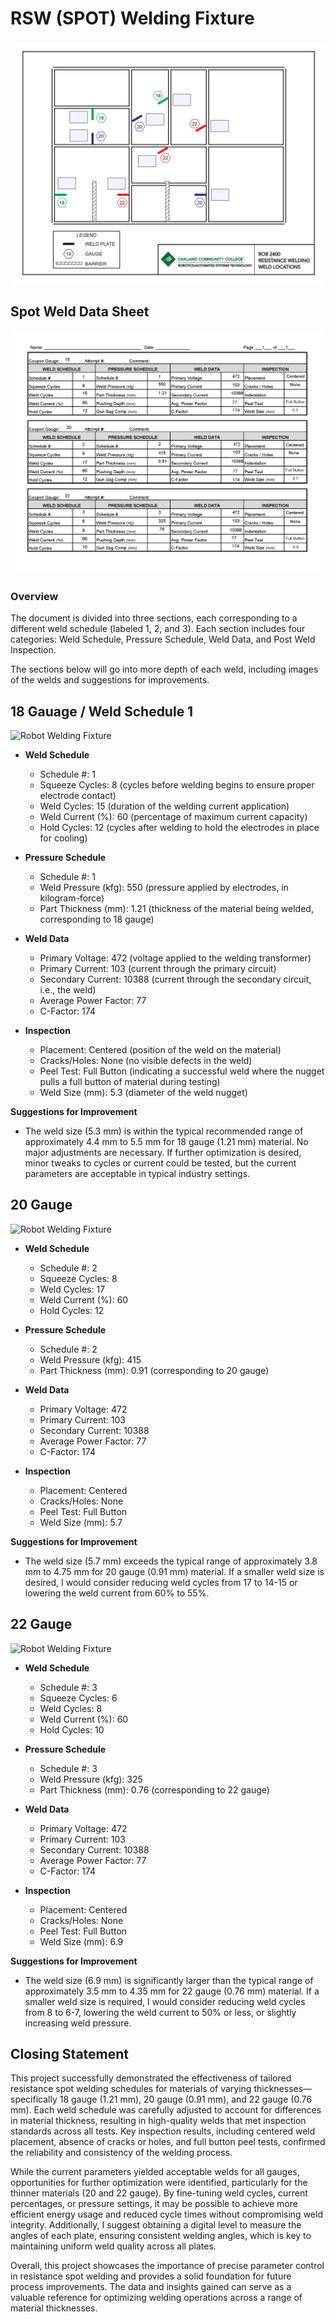 # RSW (SPOT) Welding Fixture

![Robot Welding Fixture](images/Spot%20Welding%20Fixture.png)

## Spot Weld Data Sheet

![Robot Welding Fixture](images/Spot_Weld_Data_Sheet.png)

### Overview
The document is divided into three sections, each corresponding to a different weld schedule (labeled 1, 2, and 3). Each section includes four categories: Weld Schedule, Pressure Schedule, Weld Data, and Post Weld Inspection.

The sections below will go into more depth of each weld, including images of the welds and suggestions for improvements.

## 18 Gauage / Weld Schedule 1

![Robot Welding Fixture](images/20250313_194601.jpg)

- **Weld Schedule**
  - Schedule #: 1
  - Squeeze Cycles: 8 (cycles before welding begins to ensure proper electrode contact)
  - Weld Cycles: 15 (duration of the welding current application)
  - Weld Current (%): 60 (percentage of maximum current capacity)
  - Hold Cycles: 12 (cycles after welding to hold the electrodes in place for cooling)

- **Pressure Schedule**
  - Schedule #: 1
  - Weld Pressure (kfg): 550 (pressure applied by electrodes, in kilogram-force)
  - Part Thickness (mm): 1.21 (thickness of the material being welded, corresponding to 18 gauge)


- **Weld Data**
  - Primary Voltage: 472 (voltage applied to the welding transformer)
  - Primary Current: 103 (current through the primary circuit)
  - Secondary Current: 10388 (current through the secondary circuit, i.e., the weld)
  - Average Power Factor: 77
  - C-Factor: 174

- **Inspection**
  - Placement: Centered (position of the weld on the material)
  - Cracks/Holes: None (no visible defects in the weld)
  - Peel Test: Full Button (indicating a successful weld where the nugget pulls a full button of material during testing)
  - Weld Size (mm): 5.3 (diameter of the weld nugget)

**Suggestions for Improvement**  
- The weld size (5.3 mm) is within the typical recommended range of approximately 4.4 mm to 5.5 mm for 18 gauge (1.21 mm) material. No major adjustments are necessary. If further optimization is desired, minor tweaks to cycles or current could be tested, but the current parameters are acceptable in typical industry settings.

## 20 Gauge

![Robot Welding Fixture](images/20250313_194555.jpg)

- **Weld Schedule**
  - Schedule #: 2
  - Squeeze Cycles: 8
  - Weld Cycles: 17
  - Weld Current (%): 60
  - Hold Cycles: 12

- **Pressure Schedule**
  - Schedule #: 2
  - Weld Pressure (kfg): 415
  - Part Thickness (mm): 0.91 (corresponding to 20 gauge)

- **Weld Data**
  - Primary Voltage: 472
  - Primary Current: 103
  - Secondary Current: 10388
  - Average Power Factor: 77
  - C-Factor: 174

- **Inspection**
  - Placement: Centered
  - Cracks/Holes: None
  - Peel Test: Full Button
  - Weld Size (mm): 5.7

**Suggestions for Improvement**  
- The weld size (5.7 mm) exceeds the typical range of approximately 3.8 mm to 4.75 mm for 20 gauge (0.91 mm) material. If a smaller weld size is desired, I would consider reducing weld cycles from 17 to 14-15 or lowering the weld current from 60% to 55%.

## 22 Gauge

![Robot Welding Fixture](images/20250313_194550.jpg)

- **Weld Schedule**
  - Schedule #: 3
  - Squeeze Cycles: 6
  - Weld Cycles: 8
  - Weld Current (%): 60
  - Hold Cycles: 10

- **Pressure Schedule**
  - Schedule #: 3
  - Weld Pressure (kfg): 325
  - Part Thickness (mm): 0.76 (corresponding to 22 gauge)

- **Weld Data**
  - Primary Voltage: 472
  - Primary Current: 103
  - Secondary Current: 10388
  - Average Power Factor: 77
  - C-Factor: 174

- **Inspection**
  - Placement: Centered
  - Cracks/Holes: None
  - Peel Test: Full Button
  - Weld Size (mm): 6.9

**Suggestions for Improvement**  
- The weld size (6.9 mm) is significantly larger than the typical range of approximately 3.5 mm to 4.35 mm for 22 gauge (0.76 mm) material. If a smaller weld size is required, I would consider reducing weld cycles from 8 to 6-7, lowering the weld current to 50% or less, or slightly increasing weld pressure.

## Closing Statement
This project successfully demonstrated the effectiveness of tailored resistance spot welding schedules for materials of varying thicknesses—specifically 18 gauge (1.21 mm), 20 gauge (0.91 mm), and 22 gauge (0.76 mm). Each weld schedule was carefully adjusted to account for differences in material thickness, resulting in high-quality welds that met inspection standards across all tests. Key inspection results, including centered weld placement, absence of cracks or holes, and full button peel tests, confirmed the reliability and consistency of the welding process.

While the current parameters yielded acceptable welds for all gauges, opportunities for further optimization were identified, particularly for the thinner materials (20 and 22 gauge). By fine-tuning weld cycles, current percentages, or pressure settings, it may be possible to achieve more efficient energy usage and reduced cycle times without compromising weld integrity. Additionally, I suggest obtaining a digital level to measure the angles of each plate, ensuring consistent welding angles, which is key to maintaining uniform weld quality across all plates.

Overall, this project showcases the importance of precise parameter control in resistance spot welding and provides a solid foundation for future process improvements. The data and insights gained can serve as a valuable reference for optimizing welding operations across a range of material thicknesses.
